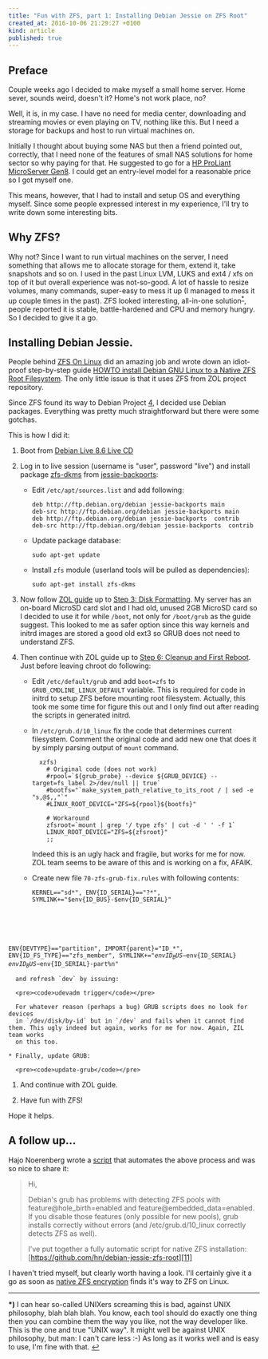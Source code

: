```yaml
---
title: "Fun with ZFS, part 1: Installing Debian Jessie on ZFS Root"
created_at: 2016-10-06 21:29:27 +0100
kind: article
published: true
---
```


## Preface 

Couple weeks ago I decided to make myself a small home server. Home sever, 
sounds weird, doesn't it? Home's not work place, no? 

Well, it is, in my case. I have no need for media center, downloading and 
streaming movies or even playing on TV, nothing like this. But I need a  storage
 for backups and host to run virtual machines on. 

<!-- more -->

Initially I thought about buying some NAS but then a friend pointed out, 
correctly, that I need none of the features of small NAS solutions for home
sector so why paying for that. He suggested to go for a 
[HP ProLiant MicroServer Gen8][1]. I could get an entry-level model for a reasonable price so I got
myself one. 

This means, however, that I had to install and setup OS and everything myself.
Since some people expressed interest in my experience, I'll try to write down
some interesting bits. 

## Why ZFS? 

Why not? Since I want to run virtual machines on the server, I need something
that allows me to allocate storage for them, extend it, take snapshots and so
on. I used in the past Linux LVM, LUKS and ext4 / xfs on top of it but overall
experience was not-so-good. A lot of hassle to resize volumes, many commands,
super-easy to mess it up (I managed to mess it up couple times in the past). 
ZFS looked interesting, all-in-one solution<sup id="a1">[*](#f1)</sup>, people 
reported it is stable, battle-hardened and CPU and memory hungry. So I decided 
to give it a go. 

## Installing Debian Jessie.

People behind [ZFS On Linux][2] did an amazing job and wrote down an 
idiot-proof step-by-step guide 
[HOWTO install Debian GNU Linux to a Native ZFS Root Filesystem][3]. 
The only little issue is that it uses ZFS from ZOL project repository. 

Since ZFS found its way to Debian Project [4], I decided use Debian packages. 
Everything was pretty much straightforward but there were some gotchas. 

This is how I did it: 

 1. Boot from [Debian Live 8.6 Live CD][6]
 2. Log in to live session (username is "user", password "live") and
    install package [zfs-dkms][4] from [jessie-backports][7]:

    * Edit `/etc/apt/sources.list` and add following:
      
      <pre><code>deb http://ftp.debian.org/debian jessie-backports main
      deb-src http://ftp.debian.org/debian jessie-backports main
      deb http://ftp.debian.org/debian jessie-backports  contrib
      deb-src http://ftp.debian.org/debian jessie-backports  contrib</code></pre>

    * Update package database:

      <pre><code>sudo apt-get update</code></pre>

    * Install `zfs` module (userland tools will be pulled as dependencies):

      <pre><code>sudo apt-get install zfs-dkms</code></pre>   

 1. Now follow [ZOL guide][3] up to [Step 3: Disk Formatting][8]. My server
    has an on-board MicroSD card slot and I had old, unused 2GB MicroSD card
    so I decided to use it for while `/boot`, not only for `/boot/grub` as the guide suggest. This looked to me as safer option since this way kernels and
    initrd images are stored a good old ext3 so GRUB does not need to 
    understand ZFS.                     
 1. Then continue with ZOL guide up to [Step 6: Cleanup and First Reboot][5]. 
    Just before leaving chroot do following:

    * Edit `/etc/default/grub` and add `boot=zfs` to 
      `GRUB_CMDLINE_LINUX_DEFAULT` variable. This is required
      for code in initrd to setup ZFS before mounting root
      filesystem. Actually, this took me some time for figure this
      out and I only find out after reading the scripts in generated 
      initrd. 

    * In `/etc/grub.d/10_linux` fix the code that determines current 
      filesystem. Comment the original code and add new one that does it by
      simply parsing output of `mount` command. 

      <pre><code>  xzfs)
          # Original code (does not work)
          #rpool=`${grub_probe} --device ${GRUB_DEVICE} --target=fs_label 2&gt;/dev/null || true`
          #bootfs="`make_system_path_relative_to_its_root / | sed -e "s,@$,,"`"
          #LINUX_ROOT_DEVICE="ZFS=${rpool}${bootfs}"

          # Workaround          
          zfsroot=`mount | grep '/ type zfs' | cut -d ' ' -f 1`
          LINUX_ROOT_DEVICE="ZFS=${zfsroot}"
          ;;</code></pre>

      Indeed this is an ugly hack and fragile, but works for me for now. ZOL
      team seems to be aware of this and is working on a fix, AFAIK. 
    
    * Create new file `70-zfs-grub-fix.rules` with following contents: 

      <pre><code>KERNEL=="sd*", ENV{ID_SERIAL}=="?*", SYMLINK+="$env{ID_BUS}-$env{ID_SERIAL}"
ENV{DEVTYPE}=="partition", IMPORT{parent}="ID_*", ENV{ID_FS_TYPE}=="zfs_member", SYMLINK+="$env{ID_BUS}-$env{ID_SERIAL} $env{ID_BUS}-$env{ID_SERIAL}-part%n"</code></pre>

      and refresh `dev` by issuing:

      <pre><code>udevadm trigger</code></pre>

      For whatever reason (perhaps a bug) GRUB scripts does no look for devices
      in `/dev/disk/by-id` but in `/dev` and fails when it cannot find them. This ugly indeed but again, works for me for now. Again, ZIL team works
      on this too. 

    * Finally, update GRUB: 

      <pre><code>update-grub</code></pre>

  1. And continue with ZOL guide. 

  1. Have fun with ZFS! 

Hope it helps.

## A follow up...

Hajo Noerenberg wrote a [script][9] that automates the above process and was so nice
to share it: 

> Hi, 
>
> Debian's grub has problems with detecting ZFS pools with
> feature@hole_birth=enabled and feature@embedded_data=enabled. If you
> disable those features (only possible for new pools), grub installs
> correctly without errors (and /etc/grub.d/10_linux correctly detects
> ZFS
> as well).
>
> I've put together a fully automatic script for native ZFS
> installation: [https://github.com/hn/debian-jessie-zfs-root][11]

I haven't tried myself, but clearly worth having a look. I'll certainly give
it a go as soon as [native ZFS encryption][10] finds it's way to ZFS on Linux.

---

<b id="f1">*)</b>
I can hear so-called UNIXers screaming this is bad, against UNIX 
philosophy, blah blah blah. You know, each tool should do exactly one 
thing then you can combine them the way you like, not the way developer 
like. This is the one and true "UNIX way". It might well be against 
UNIX philosophy, but man: I can't care less :-) As long as it works well
and is easy to use, I'm fine with that. 
[↩](#a1)



[1]: https://www.hpe.com/us/en/product-catalog/servers/proliant-servers/pip.hpe-proliant-microserver-gen8-server.5379860.html#
[2]: http://zfsonlinux.org/
[3]: https://github.com/zfsonlinux/zfs/wiki/HOWTO-install-Debian-GNU-Linux-to-a-Native-ZFS-Root-Filesystem
[4]: https://packages.debian.org/jessie-backports/zfs-dkms
[5]: https://github.com/zfsonlinux/zfs/wiki/HOWTO-install-Debian-GNU-Linux-to-a-Native-ZFS-Root-Filesystem#step-6--cleanup-and-first-reboot
[6]: http://cdimage.debian.org/debian-cd/current-live/amd64/bt-hybrid/debian-live-8.6.0-amd64-standard.iso.torrent
[7]: https://backports.debian.org/Instructions/
[8]: https://github.com/zfsonlinux/zfs/wiki/HOWTO-install-Debian-GNU-Linux-to-a-Native-ZFS-Root-Filesystem#step-3-disk-formatting
[9]: https://github.com/hn/debian-jessie-zfs-root
[10]: https://github.com/zfsonlinux/zfs/pull/4329
[11]: https://github.com/hn/debian-jessie-zfs-root